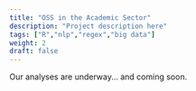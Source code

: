 ```yaml
---
title: "OSS in the Academic Sector"
description: "Project description here"
tags: ["R","nlp","regex","big data"]
weight: 2
draft: false
---
```


Our analyses are underway... and coming soon. 